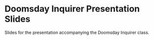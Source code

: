 Doomsday Inquirer Presentation Slides
=====================================

Slides for the presentation accompanying the Doomsday Inquirer class.